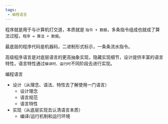 ```yaml
---
tags:
 - 编程语言
---
```


程序就是用于与计算机打交道，本质就是 `指令 + 数据`，多条指令组成也就成了算法过程，`程序 = 算法 + 数据`。

最底层的程序代码是机器码，二进制形式标示，一条条流水指令。

高级程序语言是对底层语言的更高抽象实现，隐藏实现细节，设计提供丰富的语言特性，语言特性通过`编译时、运行时`不同阶段去进行实现。

编程语言
- 设计（从理念、语法、特性去了解使用一门语言）
  - 设计理念
  - 语言规范
  - 语言特性
- 实现（从底层实现去认清语言本质）
  - 编译/运行机制和运行环境
